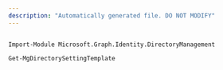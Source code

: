```yaml
---
description: "Automatically generated file. DO NOT MODIFY"
---
```


```powershellv1

Import-Module Microsoft.Graph.Identity.DirectoryManagement

Get-MgDirectorySettingTemplate

```